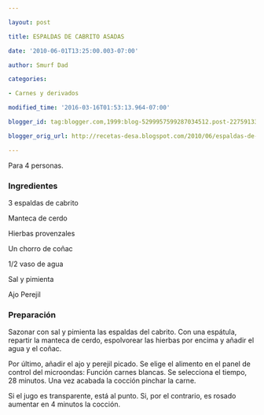 ```yaml
---

layout: post

title: ESPALDAS DE CABRITO ASADAS

date: '2010-06-01T13:25:00.003-07:00'

author: Smurf Dad

categories:

- Carnes y derivados

modified_time: '2016-03-16T01:53:13.964-07:00'

blogger_id: tag:blogger.com,1999:blog-5299957599287034512.post-2275913328416481668

blogger_orig_url: http://recetas-desa.blogspot.com/2010/06/espaldas-de-cabrito-asadas.html

---
```


Para 4 personas.

<h3>Ingredientes</h3>

3 espaldas de cabrito

Manteca de cerdo

Hierbas provenzales

Un chorro de coñac

1/2 vaso de agua

Sal y pimienta

Ajo Perejil

<h3>Preparación</h3>

Sazonar con sal y pimienta las espaldas del cabrito. Con una espátula, repartir la manteca de cerdo, espolvorear las hierbas por encima y añadir el agua y el coñac.

Por último, añadir el ajo y perejil picado. Se elige el alimento en el panel de control del microondas: Función carnes blancas. Se selecciona el tiempo, 28 minutos. Una vez acabada la cocción pinchar la carne.

Si el jugo es transparente, está al punto. Si, por el contrario, es rosado aumentar en 4 minutos la cocción.